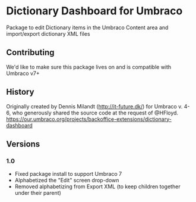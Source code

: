 # Dictionary Dashboard for Umbraco
Package to edit Dictionary items in the Umbraco Content area and import/export dictionary XML files

## Contributing
We'd like to make sure this package lives on and is compatible with Umbraco v7+


## History
Originally created by Dennis Milandt (http://it-future.dk/) for Umbraco v. 4-6, who generously shared the source code at the request of @HFloyd.
https://our.umbraco.org/projects/backoffice-extensions/dictionary-dashboard

## Versions
### 1.0
* Fixed package install to support Umbraco 7
* Alphabetized the "Edit" screen drop-down
* Removed alphabetizing from Export XML (to keep children together under their parent)

